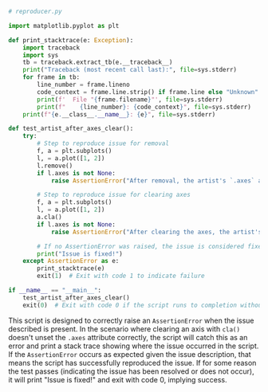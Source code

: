 ```python
# reproducer.py

import matplotlib.pyplot as plt

def print_stacktrace(e: Exception):
    import traceback
    import sys
    tb = traceback.extract_tb(e.__traceback__)
    print("Traceback (most recent call last):", file=sys.stderr)
    for frame in tb:
        line_number = frame.lineno
        code_context = frame.line.strip() if frame.line else "Unknown"
        print(f'  File "{frame.filename}"', file=sys.stderr)
        print(f"    {line_number}: {code_context}", file=sys.stderr)
    print(f"{e.__class__.__name__}: {e}", file=sys.stderr)

def test_artist_after_axes_clear():
    try:
        # Step to reproduce issue for removal
        f, a = plt.subplots()
        l, = a.plot([1, 2])
        l.remove()
        if l.axes is not None:
            raise AssertionError("After removal, the artist's `.axes` attribute should be None")

        # Step to reproduce issue for clearing axes
        f, a = plt.subplots()
        l, = a.plot([1, 2])
        a.cla()
        if l.axes is not None:
            raise AssertionError("After clearing the axes, the artist's `.axes` attribute should be None")

        # If no AssertionError was raised, the issue is considered fixed
        print("Issue is fixed!")
    except AssertionError as e:
        print_stacktrace(e)
        exit(1)  # Exit with code 1 to indicate failure

if __name__ == "__main__":
    test_artist_after_axes_clear()
    exit(0)  # Exit with code 0 if the script runs to completion without exceptions
```

This script is designed to correctly raise an `AssertionError` when the issue described is present. In the scenario where clearing an axis with `cla()` doesn't unset the `.axes` attribute correctly, the script will catch this as an error and print a stack trace showing where the issue occurred in the script. If the `AssertionError` occurs as expected given the issue description, that means the script has successfully reproduced the issue. If for some reason the test passes (indicating the issue has been resolved or does not occur), it will print "Issue is fixed!" and exit with code 0, implying success.